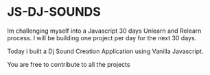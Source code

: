 # JS-DJ-SOUNDS
Im challenging myself into a Javascript 30 days Unlearn and Relearn process. I will be building one project per day for the next 30 days. 

Today i built a Dj Sound Creation Application using Vanilla Javascript. 




You are free to contribute to all the projects
